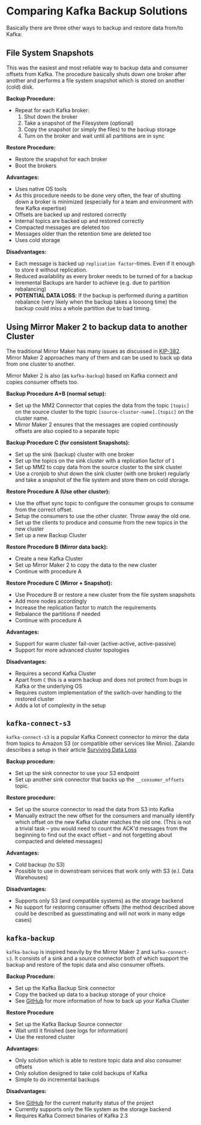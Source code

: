 # Comparing Kafka Backup Solutions

Basically there are three other ways to backup and restore data
from/to Kafka:

## File System Snapshots

This was the easiest and most reliable way to backup data and consumer
offsets from Kafka. The procedure basically shuts down one broker
after another and performs a file system snapshot which is stored on
another (cold) disk.

**Backup Procedure:**

* Repeat for each Kafka broker:
  1. Shut down the broker
  2. Take a snapshot of the Filesystem (optional)
  3. Copy the snapshot (or simply the files) to the backup storage
  4. Turn on the broker and wait until all partitions are in sync

**Restore Procedure:**

* Restore the snapshot for each broker
* Boot the brokers

**Advantages:**

* Uses native OS tools
* As this procedure needs to be done very often, the fear of shutting
  down a broker is minimized (especially for a team and environment
  with few Kafka expertise)
* Offsets are backed up and restored correctly
* Internal topics are backed up and restored correctly
* Compacted messages are deleted too
* Messages older than the retention time are deleted too
* Uses cold storage

**Disadvantages:**

* Each message is backed up `replication factor`-times. Even if it
  enough to store it without replication.
* Reduced availability as every broker needs to be turned of for a
  backup
* Inremental Backups are harder to achieve (e.g. due to partition
  rebalancing)
* **POTENTIAL DATA LOSS**: If the backup is performed during a
  partition rebalance (very likely when the backup takes a loooong
  time) the backup could miss a whole partition due to bad timing.


## Using Mirror Maker 2 to backup data to another Cluster

The traditional Mirror Maker has many issues as discussed in
[KIP-382](https://cwiki.apache.org/confluence/display/KAFKA/KIP-382%3A+MirrorMaker+2.0). Mirror
Maker 2 approaches many of them and can be used to back up data from
one cluster to another.

Mirror Maker 2 is also (as `kafka-backup`) based on Kafka connect and
copies consumer offsets too.

**Backup Procedure A+B (normal setup):**

* Set up the MM2 Connector that copies the data from the topic
  `[topic]` on the source cluster to the topic
  `[source-cluster-name].[topic]` on the cluster name.
* Mirror Maker 2 ensures that the messages are copied continously
  offsets are also copied to a separate topic

**Backup Procedure C (for consistent Snapshots):**

* Set up the sink (backup) cluster with one broker
* Set up the topics on the sink cluster with a replication factor of
  `1`
* Set up MM2 to copy data from the source cluster to the sink cluster
* Use a cronjob to shut down the sink cluster (with one broker)
  regularly and take a snapshot of the file system and store them on
  cold storage.

**Restore Procedure A (Use other cluster):**

* Use the offset sync topic to configure the consumer groups to
  consume from the correct offset.
* Setup the consumers to use the other cluster. Throw away the old
  one.
* Set up the clients to produce and consume from the new topics in the
  new cluster
* Set up a new Backup Cluster

**Restore Procedure B (Mirror data back):**

* Create a new Kafka Cluster
* Set up Mirror Maker 2 to copy the data to the new cluster
* Continue with procedure A

**Restore Procedure C (Mirror + Snapshot):**

* Use Procedure B or restore a new cluster from the file system
  snapshots
* Add more nodes accordingly
* Increase the replication factor to match the requirements
* Rebalance the partitions if needed
* Continue with procedure A

**Advantages:**

* Support for warm cluster fail-over (active-active, active-passive)
* Support for more advanced cluster topologies

**Disadvantages:**

* Requires a second Kafka Cluster
* Apart from `C` this is a warm backup and does not protect from
  bugs in Kafka or the underlying OS
* Requires custom implementation of the switch-over handling to the
  restored cluster
* Adds a lot of complexity in the setup

## `kafka-connect-s3`

`kafka-connect-s3` is a popular Kafka Connect connector to mirror the
data from topics to Amazon S3 (or compatible other services like
Minio). Zalando describes a setup in their article [Surviving Data
Loss](https://jobs.zalando.com/tech/blog/backing-up-kafka-zookeeper/)

**Backup procedure:**

* Set up the sink connector to use your S3 endpoint
* Set up another sink connector that backs up the `__consumer_offsets` topic.

**Restore procedure:**

* Set up the source connector to read the data from S3 into Kafka
* Manually extract the new offset for the consumers and manually
  identify which offset on the new Kafka cluster matches the old
  one. (This is not a trivial task – you would need to count the ACK'd
  messages from the beginning to find out the exact offset – and not
  forgetting about compacted and deleted messages)

**Advantages:**

* Cold backup (to S3)
* Possible to use in downstream services that work only with S3 (e.l. Data
  Warehouses)

**Disadvantages:**

* Supports only S3 (and compatible systems) as the storage backend
* No support for restoring consumer offsets (the method described
  above could be described as guesstimating and will not work in many
  edge cases)

## `kafka-backup`

`kafka-backup` is inspired heavily by the Mirror Maker 2 and
`kafka-connect-s3`. It consists of a sink and a source connector both
of which support the backup and restore of the topic data and also
consumer offsets.

**Backup Procedure:**

* Set up the Kafka Backup Sink connector
* Copy the backed up data to a backup storage of your choice
* See [GitHub](http://github.com/azapps/kafka-backup) for more
  information of how to back up your Kafka Cluster

**Restore Procedure**

* Set up the Kafka Backup Source connector
* Wait until it finished (see logs for information)
* Use the restored cluster

**Advantages:**

* Only solution which is able to restore topic data and also consumer
  offsets
* Only solution designed to take cold backups of Kafka
* Simple to do incremental backups

**Disadvantages:**

* See [GitHub](http://github.com/azapps/kafka-backup) for the current
  maturity status of the project
* Currently supports only the file system as the storage backend
* Requires Kafka Connect binaries of Kafka 2.3
